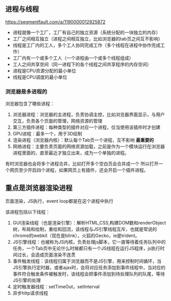 ## 进程与线程

https://segmentfault.com/a/1190000012925872

- 进程就像一个工厂，工厂有自己的独立资源（系统分配的一块独立的内存）
- 工厂之间相互独立（进程之间相互独立，比如浏览器的tab页之间互不影响）
- 线程是工厂内的工人，多个工人协同完成工作（多个线程在进程中协作完成工作）
- 工厂内有一个或多个工人（一个进程由一个或多个线程组成）
- 工人之间共享空间（同一进程下的各个线程之间共享程序的内存空间）
- 进程是CPU资源分配的最小单位
- 线程是CPU调度的最小单位



### 浏览器是多进程的

浏览器包含了哪些进程：

1. 浏览器进程：浏览器的主进程，负责协调主控，比如浏览器界面显示，与用户交互，负责各个页面的管理，网络资源的管理
2. 第三方插件进程：每种类型的插件对应一个进程，仅当使用该插件时才创建
3. GPU进程：最多一个，用于3D绘制
4. 渲染进程（浏览器内核）：默认每个Tab页一个进程，互不影响 **最重要的**
5. 网络进程：主要负责页面的网络资源加载，之前是作为一个模块运行在浏览器进程里面的，直至最近才独立出来，成为一个单独的进程。

有时浏览器也会将多个进程合并，比如打开多个空白页会合并成一个
所以打开一个网页至少开启四个进程，如果网页上有插件，还会开启一个插件进程。


## 重点是浏览器渲染进程

页面渲染，JS执行，event loop都是在这个进程中执行

该进程包括以下线程：

1. GUI渲染线程（也是渲染引擎）：解析HTML,CSS,构建DOM数和renderObject树，布局和绘制，重绘和回流，该线程与JS引擎线程互斥，也就是常说的chrome的webkit（现在是blink），火狐的Gecko，ie是trident。
2. JS引擎线程：也被称为JS内核，负责处理js脚本，它一直等待着任务队列中的任务，一个Tab页中无论什么时候都只有一个JS线程在运行JS程序，js执行时间过长，会造成页面渲染不连贯
3. 事件触发线程：该线程归属于浏览器而不是JS引擎，用来控制时间循环，当JS引擎执行定时器，或者ajax时，会将对应任务添加到事件线程中，当对应的事件符合触发条件被触发时，该线程会把事件添加到待处理队列的队尾，等待JS引擎的处理
4. 定时触发器线程：setTimeOut，setInterval
5. 异步http请求线程